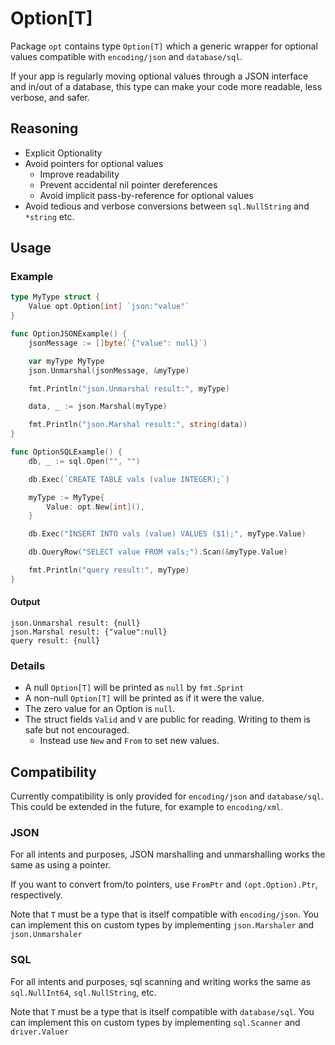 # Option[T]

Package `opt` contains type `Option[T]` which a generic wrapper for optional values compatible with `encoding/json` and `database/sql`.

If your app is regularly moving optional values through a JSON interface and in/out of a database, this type can make your code more readable, less verbose, and safer.

## Reasoning

- Explicit Optionality
- Avoid pointers for optional values
    - Improve readability
    - Prevent accidental nil pointer dereferences
    - Avoid implicit pass-by-reference for optional values
- Avoid tedious and verbose conversions between `sql.NullString` and `*string` etc.

## Usage

### Example

```go
type MyType struct {
	Value opt.Option[int] `json:"value"`
}

func OptionJSONExample() {
	jsonMessage := []byte(`{"value": null}`)

	var myType MyType
	json.Unmarshal(jsonMessage, &myType)

	fmt.Println("json.Unmarshal result:", myType)

	data, _ := json.Marshal(myType)

	fmt.Println("json.Marshal result:", string(data))
}

func OptionSQLExample() {
	db, _ := sql.Open("", "")

	db.Exec(`CREATE TABLE vals (value INTEGER);`)

	myType := MyType{
		Value: opt.New[int](),
	}

	db.Exec("INSERT INTO vals (value) VALUES ($1);", myType.Value)

	db.QueryRow("SELECT value FROM vals;").Scan(&myType.Value)

	fmt.Println("query result:", myType)
}

```

#### Output

```
json.Unmarshal result: {null}
json.Marshal result: {"value":null}
query result: {null}
```

### Details

- A null `Option[T]` will be printed as `null` by `fmt.Sprint`
- A non-null `Option[T]` will be printed as if it were the value.
- The zero value for an Option is `null`.
- The struct fields `Valid` and `V` are public for reading. Writing to them is safe but not encouraged.
    - Instead use `New` and `From` to set new values.

## Compatibility

Currently compatibility is only provided for `encoding/json` and `database/sql`.
This could be extended in the future, for example to `encoding/xml`.

### JSON

For all intents and purposes, JSON marshalling and unmarshalling works the same as using a pointer.

If you want to convert from/to pointers, use `FromPtr` and `(opt.Option).Ptr`, respectively.

Note that `T` must be a type that is itself compatible with `encoding/json`.
You can implement this on custom types by implementing `json.Marshaler` and `json.Unmarshaler`

### SQL

For all intents and purposes, sql scanning and writing works the same as `sql.NullInt64`, `sql.NullString`, etc.

Note that `T` must be a type that is itself compatible with `database/sql`.
You can implement this on custom types by implementing `sql.Scanner` and `driver.Valuer`